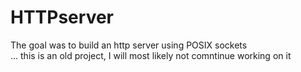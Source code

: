 # HTTPserver
The goal was to build an http server using POSIX sockets\
... this is an old project, I will most likely not comntinue working on it
